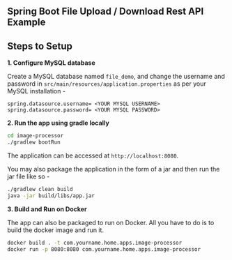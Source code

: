 ## Spring Boot File Upload / Download Rest API Example


## Steps to Setup


**1. Configure MySQL database**

Create a MySQL database named `file_demo`, and change the username and password in `src/main/resources/application.properties` as per your MySQL
installation -

```properties
spring.datasource.username= <YOUR MYSQL USERNAME>
spring.datasource.password= <YOUR MYSQL PASSWORD>
```

**2. Run the app using gradle locally**

```bash
cd image-processor
./gradlew bootRun
```

The application can be accessed at `http://localhost:8080`.

You may also package the application in the form of a jar and then run the jar file like so -

```bash
./gradlew clean build
java -jar build/libs/app.jar
```

**3. Build and Run on Docker**

The app can also be packaged to run on Docker. All you have to do is to build the docker image and run it.
```bash
docker build . -t com.yourname.home.apps.image-processor
docker run -p 8080:8080 com.yourname.home.apps.image-processor
```